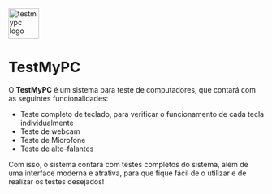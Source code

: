 <div align="left">
  <img height="60em" src="https://imgur.com/Htyv0ML.png" alt="testmypc logo"/>
</div>

# TestMyPC

O **TestMyPC** é um sistema para teste de computadores, que contará com as seguintes funcionalidades:

- Teste completo de teclado, para verificar o funcionamento de cada tecla individualmente
- Teste de webcam
- Teste de Microfone
- Teste de alto-falantes

Com isso, o sistema contará com testes completos do sistema, além de uma interface moderna e atrativa, para que fique fácil de o utilizar e de realizar os testes desejados!
